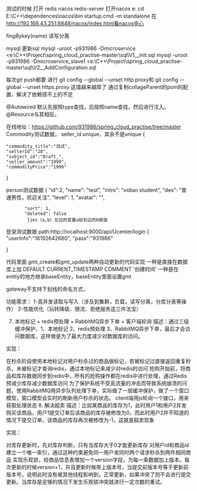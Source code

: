 测试的时候
打开 redis  nacos
  redis-server
 打开nacos
 e:    cd E:\C++\dependences\nacos\bin
startup.cmd -m standalone
在   http://192.168.43.251:8848/nacos/index.html看nacos中心

fingBykey(name)
读写分离


mysql 更新sql 
mysql -uroot -p931986 -Dmicroservice <e:\C++\Project\spring_cloud_practise-master\sql\V1__init.sql
mysql -uroot -p931986 -Dmicroservice_slave1 <e:\C++\Project\spring_cloud_practise-master\sql\V2__AddConfiguration.sql





每次git push都要 进行 git config --global --unset http.proxy和 git config --global --unset https.proxy
这墙越来越厚了
通过复制collageParent的pom的配置，解决了依赖搭不上的不足


@Autowired 默认先按照type查找，后按照name查找，然后进行注入。@Resource与其相反。

在线地址：https://github.com/931986/spring_cloud_practise/tree/master
Commodity测试数据，
seller_id unique，其余不是unique
{

    "commodity_title":"测试",
    "sellerId":"28",
    "subject_id":"Draft_",
    "seller_amount":"1999",
    "commodityPrice":"1999"
}




person测试数据
    {
                 "id":2,
            "name": "test",
           "intro": "xidian student",
             "des": "普通男性，欢迎关注",
            "level": 1,
             "avatar": "",

           "sort": 1,
           "deleted": false
            }ies（a,b）左边的变量a给右边的b赋值
登录测试数据
path:http://localhost:9000/api/Ucenter/login
{
"userInfo":"18192642680",
"pass":"931986"

}

代码里面 gmt_create和gmt_update两种自动更新的代码实现
一种是直接在数据库上加   DEFAULT CURRENT_TIMESTAMP COMMENT '创建时间'
一种是在entity的地方继承baseEntity，baseEntity里面设置gmt

gateway不支持下划线的命名方式，


功能需求：
1-高并发读取与写入（涉及到集群，负载，读写分离，分库分表等操作）
2-性能优化（玩转降级、限流、拒绝服务这三件法宝）




7. 本地标记 + redis预处理 + RabbitMQ异步下单 + 客户端轮询
   描述：通过三级缓冲保护，1、本地标记 2、redis预处理 3、RabbitMQ异步下单，最后才会访问数据库，这样做是为了最大力度减少对数据库的访问。

实现：

在秒杀阶段使用本地标记对用户秒杀过的商品做标记，若被标记过直接返回重复秒杀，未被标记才查询redis，通过本地标记来减少对redis的访问
抢购开始前，将商品和库存数据同步到redis中，所有的抢购操作都在redis中进行处理，通过Redis预减少库存减少数据库访问
为了保护系统不受高流量的冲击而导致系统崩溃的问题，使用RabbitMQ用异步队列处理下单，实际做了一层缓冲保护，做了一个窗口模型，窗口模型会实时的刷新用户秒杀的状态。
client端用js轮询一个接口，用来获取处理状态
8. 解决超卖
   描述：比如某商品的库存为1，此时用户1和用户2并发购买该商品，用户1提交订单后该商品的库存被修改为0，而此时用户2并不知道的情况下提交订单，该商品的库存再次被修改为-1，这就是超卖现象

实现：

对库存更新时，先对库存判断，只有当库存大于0才能更新库存
对用户id和商品id建立一个唯一索引，通过这种约束避免同一用户发同时两个请求秒杀到两件相同商品
实现乐观锁，给商品信息表增加一个version字段，为每一条数据加上版本。每次更新的时候version+1，并且更新时候带上版本号，当提交前版本号等于更新前版本号，说明此时没有被其他线程影响到，正常更新，如果冲突了则不会进行提交更新。当库存是足够的情况下发生乐观锁冲突就进行一定次数的重试。






